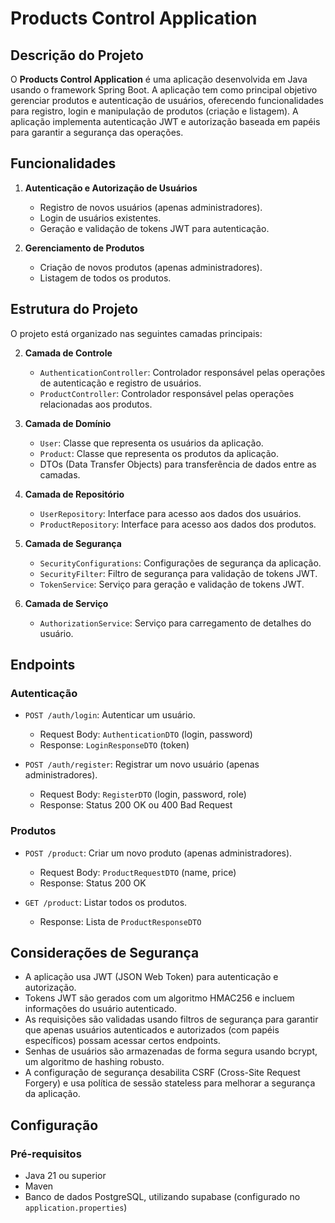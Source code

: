 # Products Control Application

## Descrição do Projeto

O **Products Control Application** é uma aplicação desenvolvida em Java usando o framework Spring Boot. A aplicação tem como principal objetivo gerenciar produtos e autenticação de usuários, oferecendo funcionalidades para registro, login e manipulação de produtos (criação e listagem). A aplicação implementa autenticação JWT e autorização baseada em papéis para garantir a segurança das operações.

## Funcionalidades

1. **Autenticação e Autorização de Usuários**
    - Registro de novos usuários (apenas administradores).
    - Login de usuários existentes.
    - Geração e validação de tokens JWT para autenticação.


2. **Gerenciamento de Produtos**
    - Criação de novos produtos (apenas administradores).
    - Listagem de todos os produtos.

## Estrutura do Projeto

O projeto está organizado nas seguintes camadas principais:

2. **Camada de Controle**
    - `AuthenticationController`: Controlador responsável pelas operações de autenticação e registro de usuários.
    - `ProductController`: Controlador responsável pelas operações relacionadas aos produtos.
   

3. **Camada de Domínio**
    - `User`: Classe que representa os usuários da aplicação.
    - `Product`: Classe que representa os produtos da aplicação.
    - DTOs (Data Transfer Objects) para transferência de dados entre as camadas.


4. **Camada de Repositório**
    - `UserRepository`: Interface para acesso aos dados dos usuários.
    - `ProductRepository`: Interface para acesso aos dados dos produtos.


5. **Camada de Segurança**
    - `SecurityConfigurations`: Configurações de segurança da aplicação.
    - `SecurityFilter`: Filtro de segurança para validação de tokens JWT.
    - `TokenService`: Serviço para geração e validação de tokens JWT.


6. **Camada de Serviço**
    - `AuthorizationService`: Serviço para carregamento de detalhes do usuário.


## Endpoints

### Autenticação

- `POST /auth/login`: Autenticar um usuário.
    - Request Body: `AuthenticationDTO` (login, password)
    - Response: `LoginResponseDTO` (token)

- `POST /auth/register`: Registrar um novo usuário (apenas administradores).
    - Request Body: `RegisterDTO` (login, password, role)
    - Response: Status 200 OK ou 400 Bad Request

### Produtos

- `POST /product`: Criar um novo produto (apenas administradores).
    - Request Body: `ProductRequestDTO` (name, price)
    - Response: Status 200 OK

- `GET /product`: Listar todos os produtos.
    - Response: Lista de `ProductResponseDTO`

## Considerações de Segurança

- A aplicação usa JWT (JSON Web Token) para autenticação e autorização.
- Tokens JWT são gerados com um algoritmo HMAC256 e incluem informações do usuário autenticado.
- As requisições são validadas usando filtros de segurança para garantir que apenas usuários autenticados e autorizados (com papéis específicos) possam acessar certos endpoints.
- Senhas de usuários são armazenadas de forma segura usando bcrypt, um algoritmo de hashing robusto.
- A configuração de segurança desabilita CSRF (Cross-Site Request Forgery) e usa política de sessão stateless para melhorar a segurança da aplicação.

## Configuração

### Pré-requisitos

- Java 21 ou superior
- Maven
- Banco de dados PostgreSQL, utilizando supabase (configurado no `application.properties`)
